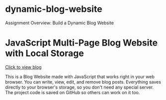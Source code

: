 # dynamic-blog-website
Assignment Overview: Build a Dynamic Blog Website
# JavaScript Multi-Page Blog Website with Local Storage

[Click to view blog](https://hjoseph777.github.io/dynamic-blog-website/index.html)

This is a Blog Website made with JavaScript that works right in your web browser. You can write, view, edit, and remove blog posts. Everything saves directly to your browser's storage, so you don't need any special server. The project code is saved on GitHub so others can work on it too.

